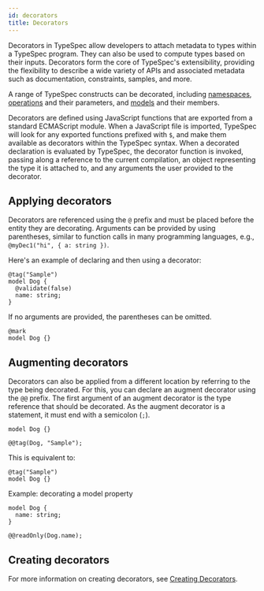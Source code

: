 ```yaml
---
id: decorators
title: Decorators
---
```


Decorators in TypeSpec allow developers to attach metadata to types within a TypeSpec program. They can also be used to compute types based on their inputs. Decorators form the core of TypeSpec's extensibility, providing the flexibility to describe a wide variety of APIs and associated metadata such as documentation, constraints, samples, and more.

A range of TypeSpec constructs can be decorated, including [namespaces](./namespaces.md), [operations](./operations.md) and their parameters, and [models](./models.md) and their members.

Decorators are defined using JavaScript functions that are exported from a standard ECMAScript module. When a JavaScript file is imported, TypeSpec will look for any exported functions prefixed with `$`, and make them available as decorators within the TypeSpec syntax. When a decorated declaration is evaluated by TypeSpec, the decorator function is invoked, passing along a reference to the current compilation, an object representing the type it is attached to, and any arguments the user provided to the decorator.

## Applying decorators

Decorators are referenced using the `@` prefix and must be placed before the entity they are decorating. Arguments can be provided by using parentheses, similar to function calls in many programming languages, e.g., `@myDec1("hi", { a: string })`.

Here's an example of declaring and then using a decorator:

```typespec
@tag("Sample")
model Dog {
  @validate(false)
  name: string;
}
```

If no arguments are provided, the parentheses can be omitted.

```typespec
@mark
model Dog {}
```

## Augmenting decorators

Decorators can also be applied from a different location by referring to the type being decorated. For this, you can declare an augment decorator using the `@@` prefix. The first argument of an augment decorator is the type reference that should be decorated. As the augment decorator is a statement, it must end with a semicolon (`;`).

```typespec
model Dog {}

@@tag(Dog, "Sample");
```

This is equivalent to:

```typespec
@tag("Sample")
model Dog {}
```

Example: decorating a model property

```typespec
model Dog {
  name: string;
}

@@readOnly(Dog.name);
```

## Creating decorators

For more information on creating decorators, see [Creating Decorators](../extending-typespec/create-decorators.md).
